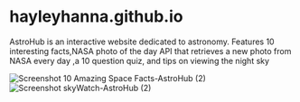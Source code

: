 # hayleyhanna.github.io
AstroHub is an interactive website dedicated to astronomy.
Features 10 interesting facts,NASA photo of the day API that retrieves a new photo from NASA every day ,a 10 question quiz, and tips on viewing the night sky

![Screenshot 10 Amazing Space Facts-AstroHub (2)](https://user-images.githubusercontent.com/82784152/140583921-a924f1be-ed31-4f17-82d5-dcb454c46418.png)
![Screenshot skyWatch-AstroHub (2)](https://user-images.githubusercontent.com/82784152/140583923-0ce3e904-d1aa-4eb0-9dff-5214b0514349.png)
